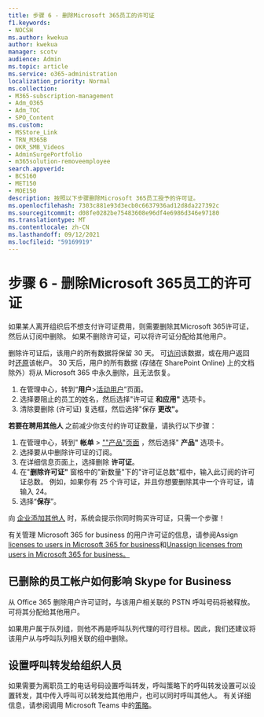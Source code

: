 ```yaml
---
title: 步骤 6 - 删除Microsoft 365员工的许可证
f1.keywords:
- NOCSH
ms.author: kwekua
author: kwekua
manager: scotv
audience: Admin
ms.topic: article
ms.service: o365-administration
localization_priority: Normal
ms.collection:
- M365-subscription-management
- Adm_O365
- Adm_TOC
- SPO_Content
ms.custom:
- MSStore_Link
- TRN_M365B
- OKR_SMB_Videos
- AdminSurgePortfolio
- m365solution-removeemployee
search.appverid:
- BCS160
- MET150
- MOE150
description: 按照以下步骤删除Microsoft 365员工授予的许可证。
ms.openlocfilehash: 7303c881e93d3ecb0c6637936ad12d8da227392c
ms.sourcegitcommit: d08fe0282be75483608e96df4e6986d346e97180
ms.translationtype: MT
ms.contentlocale: zh-CN
ms.lasthandoff: 09/12/2021
ms.locfileid: "59169919"
---
```

# <a name="step-6---remove-the-microsoft-365-license-from-a-former-employee"></a>步骤 6 - 删除Microsoft 365员工的许可证

如果某人离开组织后不想支付许可证费用，则需要删除其Microsoft 365许可证，然后从订阅中删除。 如果不删除许可证，可以将许可证分配给其他用户。
  
删除许可证后，该用户的所有数据将保留 30 天。 可[访问](get-access-to-and-back-up-a-former-user-s-data.md)该数据，或在用户返回时[还原](restore-user.md)该帐户。 30 天后，用户的所有数据 (存储在 SharePoint Online) 上的文档除外）将从 Microsoft 365 中永久删除，且无法恢复。

1. 在管理中心，转到“**用户**\><a href="https://go.microsoft.com/fwlink/p/?linkid=834822" target="_blank">活动用户</a>”页面。
2. 选择要阻止的员工的姓名，然后选择"许可证 **和应用"** 选项卡。
3. 清除要删除 (许可证) 复选框，然后选择"保存 **更改"。**

**若要在聘用其他人** 之前减少你支付的许可证数量，请执行以下步骤：

1. 在管理中心，转到" **帐单** \> <a href="https://go.microsoft.com/fwlink/p/?linkid=842054" target="_blank">""产品"页面</a> ，然后选择" **产品"** 选项卡。
2. 选择要从中删除许可证的订阅。
3. 在详细信息页面上，选择删除 **许可证**。
4. 在"**删除许可证"** 窗格中的"新数量"下的"许可证总数"框中，输入此订阅的许可证总数。 例如，如果你有 25 个许可证，并且你想要删除其中一个许可证，请输入 24。
5. 选择“**保存**”。

向 [企业添加其他人](add-users.md) 时，系统会提示你同时购买许可证，只需一个步骤！

有关管理 Microsoft 365 for business 的用户许可证的信息，请参阅Assign [licenses to users in Microsoft 365 for business](../manage/assign-licenses-to-users.md)和[Unassign licenses from users in Microsoft 365 for business。](../manage/remove-licenses-from-users.md)
  
## <a name="how-the-deleted-employee-account-affects-skype-for-business"></a>已删除的员工帐户如何影响 Skype for Business

从 Office 365 删除用户许可证时，与该用户相关联的 PSTN 呼叫号码将被释放。可将其分配给其他用户。
  
如果用户属于队列组，则他不再是呼叫队列代理的可行目标。因此，我们还建议将该用户从与呼叫队列相关联的组中删除。

## <a name="set-up-call-forwarding-to-people-in-your-organization"></a>设置呼叫转发给组织人员

如果需要为离职员工的电话号码设置呼叫转发，呼叫策略下的呼叫转发设置可以设置转发，其中传入呼叫可以转发给其他用户，也可以同时呼叫其他人。 有关详细信息，请参阅调用 Microsoft Teams 中的[策略](/microsoftteams/teams-calling-policy)。
